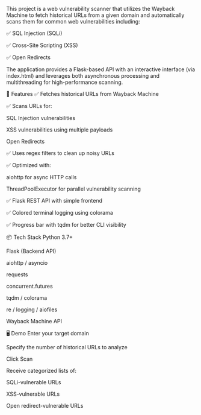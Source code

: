 This project is a web vulnerability scanner that utilizes the Wayback Machine to fetch historical URLs from a given domain and automatically scans them for common web vulnerabilities including:

✅ SQL Injection (SQLi)

✅ Cross-Site Scripting (XSS)

✅ Open Redirects

The application provides a Flask-based API with an interactive interface (via index.html) and leverages both asynchronous processing and multithreading for high-performance scanning.

🚀 Features
✅ Fetches historical URLs from Wayback Machine

✅ Scans URLs for:

SQL Injection vulnerabilities

XSS vulnerabilities using multiple payloads

Open Redirects

✅ Uses regex filters to clean up noisy URLs

✅ Optimized with:

aiohttp for async HTTP calls

ThreadPoolExecutor for parallel vulnerability scanning

✅ Flask REST API with simple frontend

✅ Colored terminal logging using colorama

✅ Progress bar with tqdm for better CLI visibility

📦 Tech Stack
Python 3.7+

Flask (Backend API)

aiohttp / asyncio

requests

concurrent.futures

tqdm / colorama

re / logging / aiofiles

Wayback Machine API

🖥️ Demo
Enter your target domain

Specify the number of historical URLs to analyze

Click Scan

Receive categorized lists of:

SQLi-vulnerable URLs

XSS-vulnerable URLs

Open redirect-vulnerable URLs

